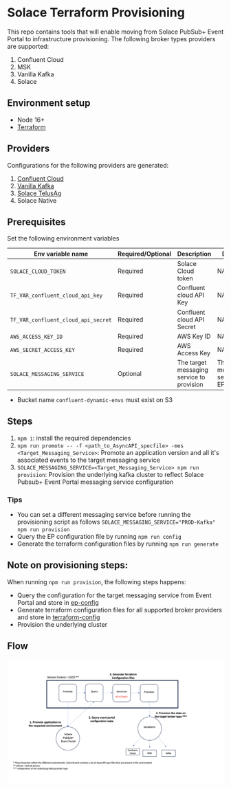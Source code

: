 # Solace Terraform Provisioning

This repo contains tools that will enable moving from Solace PubSub+ Event Portal to infrastructure provisioning. The following broker types providers are supported:

1. Confluent Cloud
1. MSK 
1. Vanilla Kafka
1. Solace

## Environment setup

- Node 16+
- [Terraform](https://developer.hashicorp.com/terraform/tutorials/aws-get-started/install-cli)

## Providers

Configurations for the following providers are generated: 

1. [Confluent Cloud](https://registry.terraform.io/providers/confluentinc/confluent/latest/docs)
1. [Vanilla Kafka](https://registry.terraform.io/providers/Mongey/kafka/latest/docs)
1. [Solace TelusAg](https://registry.terraform.io/providers/TelusAg/solace/latest)
1. Solace Native

## Prerequisites

Set the following environment variables

| Env variable name  | Required/Optional | Description | Default |
| ------------- | ------------- | ------------- | ------------- |
| `SOLACE_CLOUD_TOKEN`  | Required  | Solace Cloud token | NA |
| `TF_VAR_confluent_cloud_api_key`  | Required  | Confluent cloud API Key | NA |
| `TF_VAR_confluent_cloud_api_secret`  | Required  | Confluent cloud API Secret | NA |
| `AWS_ACCESS_KEY_ID`  | Required  | AWS Key ID | NA |
| `AWS_SECRET_ACCESS_KEY`  | Required  | AWS Access Key | NA |
| `SOLACE_MESSAGING_SERVICE`  | Optional  | The target messaging service to provision | The first messaging service in EP |

- Bucket name `confluent-dynamic-envs` must exist on S3

## Steps
1. `npm i`: install the required dependencies
1. `npm run promote -- -f <path_to_AsyncAPI_specfile> -mes <Target_Messaging_Service>`: Promote an application version and all it's associated events to the target messaging service
1. `SOLACE_MESSAGING_SERVICE=<Target_Messaging_Service> npm run provision`: Provision the underlying kafka cluster to reflect Solace Pubsub+ Event Portal messaging service configuration

### Tips 

- You can set a different messaging service before running the provisioning script as follows
`SOLACE_MESSAGING_SERVICE="PROD-Kafka" npm run provision`
- Query the EP configuration file by running `npm run config`
- Generate the terraform configuration files by running `npm run generate`

## Note on provisioning steps:
When running `npm run provision`, the following steps happens:
- Query the configuration for the target messaging service from Event Portal and store in [ep-config](./ep-config)
- Generate terraform configuration files for all supported broker providers and store in [terraform-config](./terraform-config)
- Provision the underlying cluster

## Flow
![flow](./flow.png)
